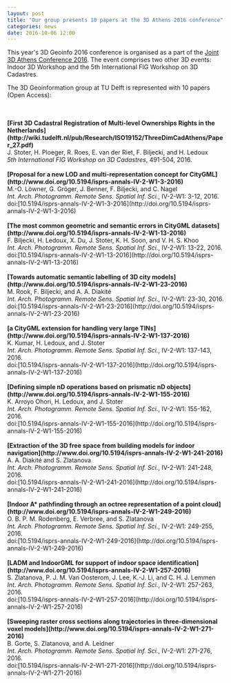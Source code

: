 ```yaml
---
layout: post
title: "Our group presents 10 papers at the 3D Athens 2016 conference"
categories: news
date: 2016-10-06 12:00
---
```


This year's 3D Geoinfo 2016 conference is organised as a part of the [Joint 3D Athens Conference 2016](http://3dathens2016.gr/site/). The event comprises two other 3D events: Indoor 3D Workshop and the 5th International FIG Workshop on 3D Cadastres.

The 3D Geoinformation group at TU Delft is represented with 10 papers (Open Access):

<br>
<br><b>[First 3D Cadastral Registration of Multi-level Ownerships Rights in the Netherlands](http://wiki.tudelft.nl/pub/Research/ISO19152/ThreeDimCadAthens/Paper_27.pdf)</b>
<br>
J. Stoter, H. Ploeger, R. Roes, E. van der Riet, F. Biljecki, and H. Ledoux<br>
<i>5th International FIG Workshop on 3D Cadastres</i>, 491-504, 2016.


<br>
<br><b>[Proposal for a new LOD and multi-representation concept for CityGML](http://www.doi.org/10.5194/isprs-annals-IV-2-W1-3-2016)</b>
<br>
M.-O. Löwner, G. Gröger, J. Benner, F. Biljecki, and C. Nagel<br>
<i>Int. Arch. Photogramm. Remote Sens. Spatial Inf. Sci.</i>, IV-2-W1: 3-12, 2016.
<br>doi:[10.5194/isprs-annals-IV-2-W1-3-2016](http://doi.org/10.5194/isprs-annals-IV-2-W1-3-2016)


<br>
<br><b>[The most common geometric and semantic errors in CityGML datasets](http://www.doi.org/10.5194/isprs-annals-IV-2-W1-13-2016)</b>
<br>
F. Biljecki, H. Ledoux, X. Du, J. Stoter, K. H. Soon, and V. H. S. Khoo<br>
<i>Int. Arch. Photogramm. Remote Sens. Spatial Inf. Sci.</i>, IV-2-W1: 13-22, 2016.
<br>doi:[10.5194/isprs-annals-IV-2-W1-13-2016](http://doi.org/10.5194/isprs-annals-IV-2-W1-13-2016)

<br>
<br><b>[Towards automatic semantic labelling of 3D city models](http://www.doi.org/10.5194/isprs-annals-IV-2-W1-23-2016)</b>
<br>
M. Rook, F. Biljecki, and A. A. Diakité<br>
<i>Int. Arch. Photogramm. Remote Sens. Spatial Inf. Sci.</i>, IV-2-W1: 23-30, 2016.
<br>doi:[10.5194/isprs-annals-IV-2-W1-23-2016](http://doi.org/10.5194/isprs-annals-IV-2-W1-23-2016)

<br>
<br><b>[a CityGML extension for handling very large TINs](http://www.doi.org/10.5194/isprs-annals-IV-2-W1-137-2016)</b>
<br>
K. Kumar, H. Ledoux, and J. Stoter<br>
<i>Int. Arch. Photogramm. Remote Sens. Spatial Inf. Sci.</i>, IV-2-W1: 137-143, 2016.
<br>doi:[10.5194/isprs-annals-IV-2-W1-137-2016](http://doi.org/10.5194/isprs-annals-IV-2-W1-137-2016)


<br>
<br><b>[Defining simple nD operations based on prismatic nD objects](http://www.doi.org/10.5194/isprs-annals-IV-2-W1-155-2016)</b>
<br>
K. Arroyo Ohori, H. Ledoux, and J. Stoter<br>
<i>Int. Arch. Photogramm. Remote Sens. Spatial Inf. Sci.</i>, IV-2-W1: 155-162, 2016.
<br>doi:[10.5194/isprs-annals-IV-2-W1-155-2016](http://doi.org/10.5194/isprs-annals-IV-2-W1-155-2016)


<br>
<br><b>[Extraction of the 3D free space from building models for indoor navigation](http://www.doi.org/10.5194/isprs-annals-IV-2-W1-241-2016)</b>
<br>
A. A. Diakité and S. Zlatanova<br>
<i>Int. Arch. Photogramm. Remote Sens. Spatial Inf. Sci.</i>, IV-2-W1: 241-248, 2016.
<br>doi:[10.5194/isprs-annals-IV-2-W1-241-2016](http://doi.org/10.5194/isprs-annals-IV-2-W1-241-2016)


<br>
<br><b>[Indoor A* pathfinding through an octree representation of a point cloud](http://www.doi.org/10.5194/isprs-annals-IV-2-W1-249-2016)</b>
<br>
O. B. P. M. Rodenberg, E. Verbree, and S. Zlatanova<br>
<i>Int. Arch. Photogramm. Remote Sens. Spatial Inf. Sci.</i>, IV-2-W1: 249-255, 2016.
<br>doi:[10.5194/isprs-annals-IV-2-W1-249-2016](http://doi.org/10.5194/isprs-annals-IV-2-W1-249-2016)

<br>
<br><b>[LADM and IndoorGML for support of indoor space identification](http://www.doi.org/10.5194/isprs-annals-IV-2-W1-257-2016)</b>
<br>
S. Zlatanova, P. J. M. Van Oosterom, J. Lee, K.-J. Li, and C. H. J. Lemmen<br>
<i>Int. Arch. Photogramm. Remote Sens. Spatial Inf. Sci.</i>, IV-2-W1: 257-263, 2016.
<br>doi:[10.5194/isprs-annals-IV-2-W1-257-2016](http://doi.org/10.5194/isprs-annals-IV-2-W1-257-2016)

<br>
<br><b>[Sweeping raster cross sections along trajectories in three-dimensional voxel models](http://www.doi.org/10.5194/isprs-annals-IV-2-W1-271-2016)</b>
<br>
B. Gorte, S. Zlatanova, and A. Leidner<br>
<i>Int. Arch. Photogramm. Remote Sens. Spatial Inf. Sci.</i>, IV-2-W1: 271-276, 2016.
<br>doi:[10.5194/isprs-annals-IV-2-W1-271-2016](http://doi.org/10.5194/isprs-annals-IV-2-W1-271-2016)
